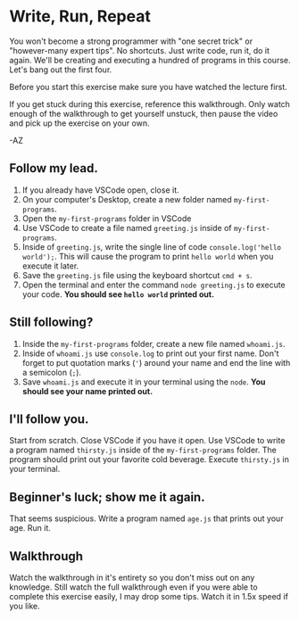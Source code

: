 # Write, Run, Repeat

You won't become a strong programmer with "one secret trick" or "however-many expert tips". No shortcuts. Just write code, run it, do it again. We'll be creating and executing a hundred of programs in this course. Let's bang out the first four.

Before you start this exercise make sure you have watched the lecture first.

If you get stuck during this exercise, reference this walkthrough. Only watch enough of the walkthrough to get yourself
unstuck, then pause the video and pick up the exercise on your own.

-AZ

## Follow my lead.


1. If you already have VSCode open, close it.
2. On your computer's Desktop, create a new folder named `my-first-programs`.
3. Open the `my-first-programs` folder in VSCode
4. Use VSCode to create a file named `greeting.js` inside of `my-first-programs`.
5. Inside of `greeting.js`, write the single line of code `console.log('hello world');`. This will cause the program to
   print `hello world` when you execute it later.
6. Save the `greeting.js` file using the keyboard shortcut `cmd + s`.
7. Open the terminal and enter the command `node greeting.js` to execute your code. **You should see `hello world`
   printed out.**

## Still following?



1. Inside the `my-first-programs` folder, create a new file named `whoami.js`.
2. Inside of `whoami.js` use `console.log` to print out your first name. Don't forget to put quotation marks (`'`)
   around your name and end the line with a semicolon (`;`).
3. Save `whoami.js` and execute it in your terminal using the `node`. **You should see your name printed out.**

## I'll follow you.

Start from scratch. Close VSCode if you have it open. Use VSCode to write a program named `thirsty.js` inside of the
`my-first-programs` folder. The program should print out your favorite cold beverage. Execute `thirsty.js` in your
terminal.

## Beginner's luck; show me it again.

That seems suspicious. Write a program named `age.js` that prints out your age. Run it.

## Walkthrough

Watch the walkthrough in it's entirety so you don't miss out on any knowledge. Still watch the full walkthrough even if
you were able to complete this exercise easily, I may drop some tips. Watch it in 1.5x speed if you like.
